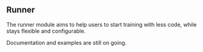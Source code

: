 ## Runner

The runner module aims to help users to start training with less code, while stays
flexible and configurable.

Documentation and examples are still on going.
